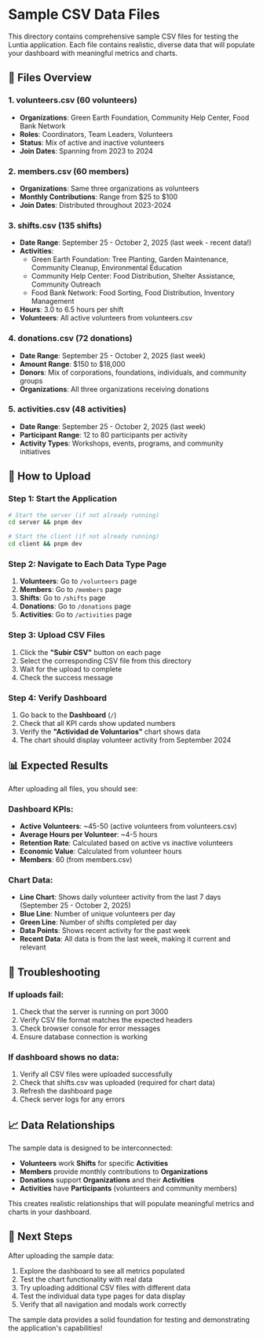 # Sample CSV Data Files

This directory contains comprehensive sample CSV files for testing the Luntia application. Each file contains realistic, diverse data that will populate your dashboard with meaningful metrics and charts.

## 📁 Files Overview

### 1. **volunteers.csv** (60 volunteers)

- **Organizations**: Green Earth Foundation, Community Help Center, Food Bank Network
- **Roles**: Coordinators, Team Leaders, Volunteers
- **Status**: Mix of active and inactive volunteers
- **Join Dates**: Spanning from 2023 to 2024

### 2. **members.csv** (60 members)

- **Organizations**: Same three organizations as volunteers
- **Monthly Contributions**: Range from $25 to $100
- **Join Dates**: Distributed throughout 2023-2024

### 3. **shifts.csv** (135 shifts)

- **Date Range**: September 25 - October 2, 2025 (last week - recent data!)
- **Activities**:
  - Green Earth Foundation: Tree Planting, Garden Maintenance, Community Cleanup, Environmental Education
  - Community Help Center: Food Distribution, Shelter Assistance, Community Outreach
  - Food Bank Network: Food Sorting, Food Distribution, Inventory Management
- **Hours**: 3.0 to 6.5 hours per shift
- **Volunteers**: All active volunteers from volunteers.csv

### 4. **donations.csv** (72 donations)

- **Date Range**: September 25 - October 2, 2025 (last week)
- **Amount Range**: $150 to $18,000
- **Donors**: Mix of corporations, foundations, individuals, and community groups
- **Organizations**: All three organizations receiving donations

### 5. **activities.csv** (48 activities)

- **Date Range**: September 25 - October 2, 2025 (last week)
- **Participant Range**: 12 to 80 participants per activity
- **Activity Types**: Workshops, events, programs, and community initiatives

## 🚀 How to Upload

### Step 1: Start the Application

```bash
# Start the server (if not already running)
cd server && pnpm dev

# Start the client (if not already running)
cd client && pnpm dev
```

### Step 2: Navigate to Each Data Type Page

1. **Volunteers**: Go to `/volunteers` page
2. **Members**: Go to `/members` page
3. **Shifts**: Go to `/shifts` page
4. **Donations**: Go to `/donations` page
5. **Activities**: Go to `/activities` page

### Step 3: Upload CSV Files

1. Click the **"Subir CSV"** button on each page
2. Select the corresponding CSV file from this directory
3. Wait for the upload to complete
4. Check the success message

### Step 4: Verify Dashboard

1. Go back to the **Dashboard** (`/`)
2. Check that all KPI cards show updated numbers
3. Verify the **"Actividad de Voluntarios"** chart shows data
4. The chart should display volunteer activity from September 2024

## 📊 Expected Results

After uploading all files, you should see:

### Dashboard KPIs:

- **Active Volunteers**: ~45-50 (active volunteers from volunteers.csv)
- **Average Hours per Volunteer**: ~4-5 hours
- **Retention Rate**: Calculated based on active vs inactive volunteers
- **Economic Value**: Calculated from volunteer hours
- **Members**: 60 (from members.csv)

### Chart Data:

- **Line Chart**: Shows daily volunteer activity from the last 7 days (September 25 - October 2, 2025)
- **Blue Line**: Number of unique volunteers per day
- **Green Line**: Number of shifts completed per day
- **Data Points**: Shows recent activity for the past week
- **Recent Data**: All data is from the last week, making it current and relevant

## 🔧 Troubleshooting

### If uploads fail:

1. Check that the server is running on port 3000
2. Verify CSV file format matches the expected headers
3. Check browser console for error messages
4. Ensure database connection is working

### If dashboard shows no data:

1. Verify all CSV files were uploaded successfully
2. Check that shifts.csv was uploaded (required for chart data)
3. Refresh the dashboard page
4. Check server logs for any errors

## 📈 Data Relationships

The sample data is designed to be interconnected:

- **Volunteers** work **Shifts** for specific **Activities**
- **Members** provide monthly contributions to **Organizations**
- **Donations** support **Organizations** and their **Activities**
- **Activities** have **Participants** (volunteers and community members)

This creates realistic relationships that will populate meaningful metrics and charts in your dashboard.

## 🎯 Next Steps

After uploading the sample data:

1. Explore the dashboard to see all metrics populated
2. Test the chart functionality with real data
3. Try uploading additional CSV files with different data
4. Test the individual data type pages for data display
5. Verify that all navigation and modals work correctly

The sample data provides a solid foundation for testing and demonstrating the application's capabilities!
